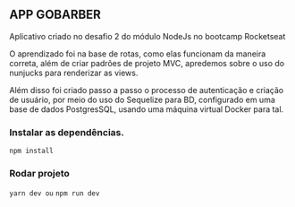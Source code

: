 ## APP GOBARBER

Aplicativo criado no desafio 2 do módulo NodeJs no bootcamp Rocketseat

O aprendizado foi na base de rotas, como elas funcionam da maneira correta, além de criar padrões de projeto MVC, apredemos sobre o uso do nunjucks para renderizar as views.

Além disso foi criado passo a passo o processo de autenticação e criação de usuário, por meio do uso do Sequelize para BD, configurado em uma base de dados PostgresSQL, usando uma máquina virtual Docker para tal.

### Instalar as dependências.

`npm install`

### Rodar projeto

`yarn dev ou` `npm run dev`
